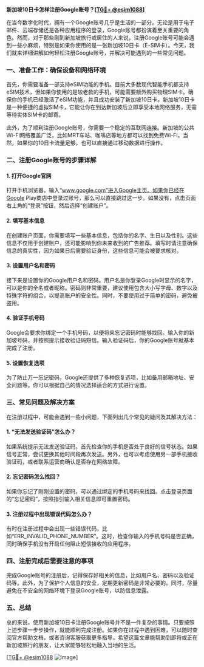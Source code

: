 **新加坡10日卡怎样注册Google账号？[[TG💪+ @esim1088](https://t.me/s/esim1088)]**

在当今数字化时代，拥有一个Google账号几乎是生活的一部分。无论是用于电子邮件、云端存储还是各种应用程序的登录，Google账号都扮演着至关重要的角色。然而，对于那些刚到新加坡旅行或居住的人来说，注册Google账号可能会遇到一些小麻烦，特别是如果你使用的是一张新加坡10日卡（E-SIM卡）。今天，我们就来详细讲解如何轻松注册Google账号，并解决可能遇到的一些常见问题。

### 一、准备工作：确保设备和网络环境

首先，你需要准备一部支持eSIM功能的手机。目前大多数现代智能手机都支持eSIM技术，但如果你使用的是较老款的手机，可能需要额外购买物理SIM卡。确保你的手机已经激活了eSIM功能，并且成功安装了新加坡10日卡。新加坡10日卡是一种便捷的虚拟SIM卡，它能让你在到达新加坡后立即享受本地网络服务，无需等待实体SIM卡的邮寄。

此外，为了顺利注册Google账号，你需要一个稳定的互联网连接。新加坡的公共Wi-Fi网络覆盖广泛，比如MRT车站、咖啡店等地方都可以找到免费Wi-Fi。当然，如果你的10日卡流量足够，也可以直接通过移动数据进行操作。

### 二、注册Google账号的步骤详解

#### 1. 打开Google官网

打开手机浏览器，输入“www.google.com”进入Google主页。如果你已经在Google Play商店中登录过账号，那么可以直接跳过这一步。如果没有，点击页面右上角的“登录”按钮，然后选择“创建账户”。

#### 2. 填写基本信息

在创建账户页面，你需要填写一些基本信息，包括你的名字、生日以及性别。这些信息不仅用于创建账户，还可能影响到你未来收到的广告推荐。填写时请注意确保信息的真实性，因为如果日后需要验证身份，这些信息可能会被要求核对。

#### 3. 设置用户名和密码

接下来是设置你的Google用户名和密码。用户名是你登录Google时显示的名字，可以是你的全名或者昵称。密码则非常重要，建议使用包含大小写字母、数字以及特殊字符的组合，以提高账户的安全性。同时，不要使用过于简单的密码，避免被盗用。

#### 4. 验证手机号码

Google会要求你绑定一个手机号码，以便将来忘记密码时能够找回。输入你的新加坡号码，并按照提示接收验证码短信。输入验证码后，你的Google账号就基本完成了注册。

#### 5. 设置恢复选项

为了防止万一忘记密码，Google还提供了多种恢复选项，比如备用邮箱地址、安全问题等。你可以根据自己的情况选择适合的方式进行设置。

### 三、常见问题及解决方案

在注册过程中，可能会遇到一些小问题，下面列出几个常见的疑问及其解决方法：

#### 1. “无法发送验证码”怎么办？

如果系统提示无法发送验证码，首先检查你的手机是否处于良好的信号状态。如果信号正常，尝试更换其他时间段再次发送。另外，也可以考虑使用另一部手机接收验证码，或者联系运营商确认是否存在网络故障。

#### 2. 忘记密码怎么找回？

如果你忘记了刚刚设置的密码，可以通过绑定的手机号码来找回。点击登录页面的“忘记密码”，按照指引输入相关信息即可重置密码。

#### 3. 注册过程中出现错误代码怎么办？

有时在注册过程中会出现一些错误代码，比如“ERR_INVALID_PHONE_NUMBER”。这时，检查你输入的手机号码是否正确，同时确保手机没有开启任何阻止短信接收的应用程序。

### 四、注册完成后需要注意的事项

完成Google账号的注册后，记得保存好相关的信息，比如用户名、密码以及验证码等。此外，为了保护个人信息的安全，定期更新密码是非常必要的。同时，尽量避免在不安全的网络环境下登录Google账号，以防信息泄露。

### 五、总结

总的来说，使用新加坡10日卡注册Google账号并不是一件复杂的事情。只要按照上述步骤一步步操作，就能顺利完成注册。如果你在过程中遇到困难，可以随时查阅官方帮助文档，或者咨询客服获取更多指导。希望这篇文章能帮助到即将或正在新加坡旅行的朋友，让大家能够轻松地融入当地的生活。

[[TG💪+ @esim1088](https://t.me/s/esim1088) ![Image](https://i.postimg.cc/4NQfJmqS/Snipaste-2025-05-13-00-14-12.png)]